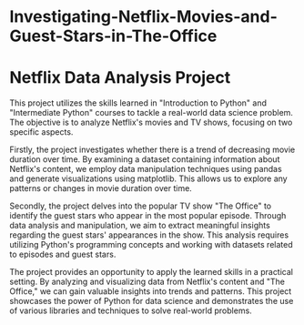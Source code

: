 # Investigating-Netflix-Movies-and-Guest-Stars-in-The-Office
# Netflix Data Analysis Project

This project utilizes the skills learned in "Introduction to Python" and "Intermediate Python" courses to tackle a real-world data science problem. The objective is to analyze Netflix's movies and TV shows, focusing on two specific aspects.

Firstly, the project investigates whether there is a trend of decreasing movie duration over time. By examining a dataset containing information about Netflix's content, we employ data manipulation techniques using pandas and generate visualizations using matplotlib. This allows us to explore any patterns or changes in movie duration over time.

Secondly, the project delves into the popular TV show "The Office" to identify the guest stars who appear in the most popular episode. Through data analysis and manipulation, we aim to extract meaningful insights regarding the guest stars' appearances in the show. This analysis requires utilizing Python's programming concepts and working with datasets related to episodes and guest stars.

The project provides an opportunity to apply the learned skills in a practical setting. By analyzing and visualizing data from Netflix's content and "The Office," we can gain valuable insights into trends and patterns. This project showcases the power of Python for data science and demonstrates the use of various libraries and techniques to solve real-world problems.
